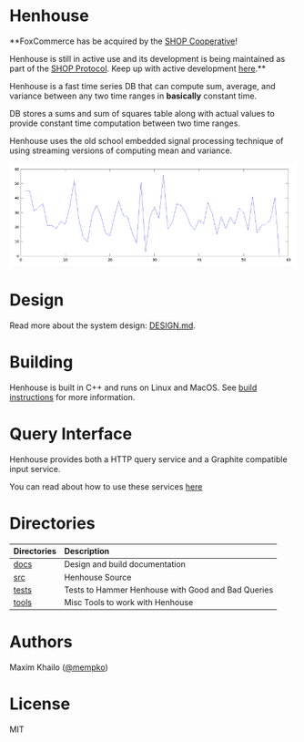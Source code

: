 # Henhouse

**FoxCommerce has be acquired by the [SHOP Cooperative](https://shoppers.shop)!

Henhouse is still in active use and its development is being maintained as part
of the [SHOP Protocol](https://github.com/ShoppersShop). Keep up with active
development [here](https://github.com/ShoppersShop/henhouse).**

Henhouse is a fast time series DB that can compute sum, average, and variance 
between any two time ranges in **basically** constant time. 

DB stores a sums and sum of squares table along with actual values to provide
constant time computation between two time ranges.

Henhouse uses the old school embedded signal processing technique of using 
streaming versions of computing mean and variance.

![alt text](doc/graph.png "Time Graph")

# Design

Read more about the system design: [DESIGN.md](docs/DESIGN.md).

# Building

Henhouse is built in C++ and runs on Linux and MacOS. See [build instructions](docs/BUILD.md)
for more information.

# Query Interface

Henhouse provides both a HTTP query service and a Graphite compatible input service.

You can read about how to use these services [here](src/service/README.md)

# Directories

| Directories                            | Description                                                                                                  |
|:---------------------------------------|:-------------------------------------------------------------------------------------------------------------|
| [docs](docs)                             | Design and build documentation|
| [src](src)                             | Henhouse Source|
| [tests](tests)                         | Tests to Hammer Henhouse with Good and Bad Queries |
| [tools](tests)                         | Misc Tools to work with Henhouse |

# Authors

Maxim Khailo ([@mempko](https://github.com/mempko))

# License

MIT
